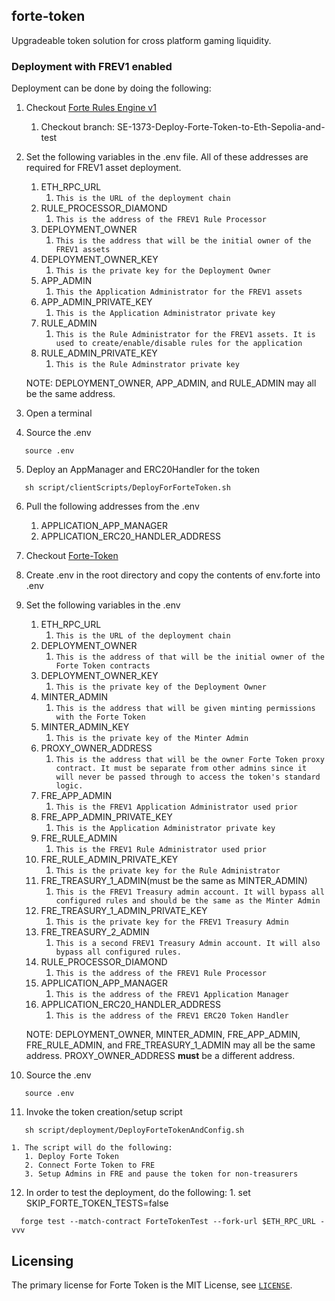## forte-token

Upgradeable token solution for cross platform gaming liquidity. 

### Deployment with FREV1 enabled 

Deployment can be done by doing the following:
1. Checkout [Forte Rules Engine v1](https://github.com/thrackle-io/forte-rules-engine-v1.git)
   1. Checkout branch: SE-1373-Deploy-Forte-Token-to-Eth-Sepolia-and-test
2. Set the following variables in the .env file. All of these addresses are required for FREV1 asset deployment.
      1. ETH_RPC_URL
         1. `This is the URL of the deployment chain`
      2. RULE_PROCESSOR_DIAMOND
         1. `This is the address of the FREV1 Rule Processor`
      3. DEPLOYMENT_OWNER
         1. `This is the address that will be the initial owner of the FREV1 assets`
      4. DEPLOYMENT_OWNER_KEY
         1. `This is the private key for the Deployment Owner`
      5. APP_ADMIN
         1. `This the Application Administrator for the FREV1 assets`
      6. APP_ADMIN_PRIVATE_KEY
         1. `This is the Application Administrator private key`
      7. RULE_ADMIN
         1. `This is the Rule Administrator for the FREV1 assets. It is used to create/enable/disable rules for the application`
      8. RULE_ADMIN_PRIVATE_KEY
         1. `This is the Rule Adminstrator private key`
   
   NOTE: DEPLOYMENT_OWNER, APP_ADMIN, and RULE_ADMIN may all be the same address.

3. Open a terminal
4. Source the .env 

```
   source .env
```

5. Deploy an AppManager and ERC20Handler for the token 

```
   sh script/clientScripts/DeployForForteToken.sh 
```

6. Pull the following addresses from the .env
   1. APPLICATION_APP_MANAGER
   2. APPLICATION_ERC20_HANDLER_ADDRESS
7. Checkout [Forte-Token](https://github.com/thrackle-io/forte-token.git)
8. Create .env in the root directory and copy the contents of env.forte into .env
9. Set the following variables in the .env 
   1. ETH_RPC_URL
      1. `This is the URL of the deployment chain`
   2. DEPLOYMENT_OWNER
      1. `This is the address of that will be the initial owner of the Forte Token contracts`
   3. DEPLOYMENT_OWNER_KEY
      1. `This is the private key of the Deployment Owner`
   4. MINTER_ADMIN
      1. `This is the address that will be given minting permissions with the Forte Token`
   5. MINTER_ADMIN_KEY
      1. `This is the private key of the Minter Admin`
   6. PROXY_OWNER_ADDRESS   
      1. `This is the address that will be the owner Forte Token proxy contract. It must be separate from other admins since it will never be passed through to access the token's standard logic.`
   7. FRE_APP_ADMIN
      1. `This is the FREV1 Application Administrator used prior`
   8. FRE_APP_ADMIN_PRIVATE_KEY
      1. `This is the Application Administrator private key`
   9.  FRE_RULE_ADMIN
       1. `This is the FREV1 Rule Administrator used prior`
   10. FRE_RULE_ADMIN_PRIVATE_KEY
       1.  `This is the private key for the Rule Administrator`
   11. FRE_TREASURY_1_ADMIN(must be the same as MINTER_ADMIN)
       1.  `This is the FREV1 Treasury admin account. It will bypass all configured rules and should be the same as the Minter Admin`
   12. FRE_TREASURY_1_ADMIN_PRIVATE_KEY
       1.  `This is the private key for the FREV1 Treasury Admin`
   13. FRE_TREASURY_2_ADMIN
       1.  `This is a second FREV1 Treasury Admin account. It will also bypass all configured rules.`
   14. RULE_PROCESSOR_DIAMOND
       1.  `This is the address of the FREV1 Rule Processor`
   15. APPLICATION_APP_MANAGER
       1.  `This is the address of the FREV1 Application Manager`
   16. APPLICATION_ERC20_HANDLER_ADDRESS
       1.  `This is the address of the FREV1 ERC20 Token Handler`

   NOTE: DEPLOYMENT_OWNER, MINTER_ADMIN, FRE_APP_ADMIN, FRE_RULE_ADMIN, and FRE_TREASURY_1_ADMIN may all be the same address. PROXY_OWNER_ADDRESS **must** be a different address.

10.  Source the .env 

```
   source .env
```

11.  Invoke the token creation/setup script
   
```
   sh script/deployment/DeployForteTokenAndConfig.sh
```

    1. The script will do the following:
       1. Deploy Forte Token
       2. Connect Forte Token to FRE
       3. Setup Admins in FRE and pause the token for non-treasurers
 12. In order to test the deployment, do the following:
    1. set SKIP_FORTE_TOKEN_TESTS=false
        
```
  forge test --match-contract ForteTokenTest --fork-url $ETH_RPC_URL -vvv
```

## Licensing

The primary license for Forte Token is the MIT License, see [`LICENSE`](./LICENSE). 